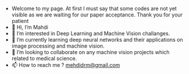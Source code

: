 - Welcome to my page. At first I must say that some codes are not yet visible as we are waiting for our paper acceptance. Thank you for your patient
- 👋 Hi, I’m Mahdi
- 👀 I’m interested in Deep Learning and Machine Vision challanges.
- 🌱 I’m currently learning deep neural networks and their applications on image processing and machine vision.
- 💞️ I’m looking to collaborate on any machine vision projects which related to medical science.
- 📫 How to reach me ? mehdidrm@gmail.com

<!---
Mahdidrm/Mahdidrm is a ✨ special ✨ repository because its `README.md` (this file) appears on your GitHub profile.
You can click the Preview link to take a look at your changes.
--->
